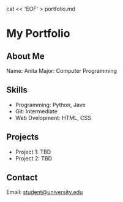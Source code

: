 cat << 'EOF' > portfolio.md
# My Portfolio

## About Me
Name: Anita
Major: Computer Programming

## Skills
- Programming: Python, Jave
- Git: Intermediate
- Web Dvelopment: HTML, CSS

## Projects
- Project 1: TBD
- Project 2: TBD

## Contact
Email: student@university.edu
